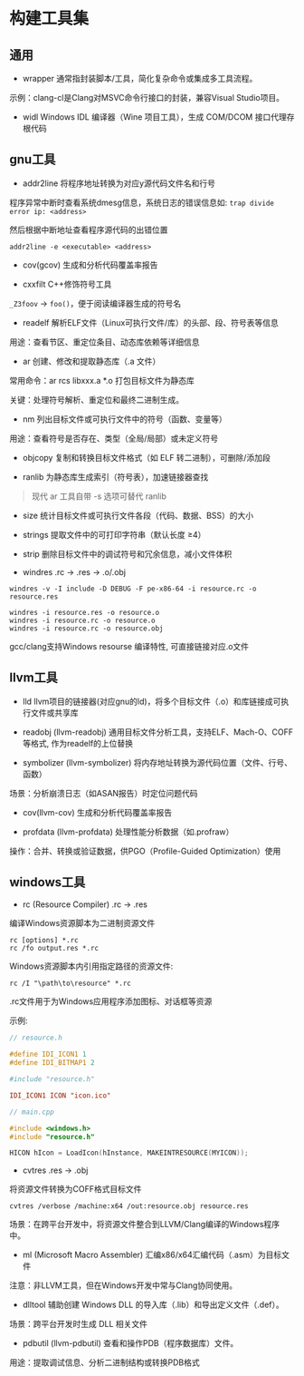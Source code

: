 # 构建工具集

## 通用

- wrapper
通常指封装脚本/工具，简化复杂命令或集成多工具流程。

示例：clang-cl是Clang对MSVC命令行接口的封装，兼容Visual Studio项目。

- widl
Windows IDL 编译器（Wine 项目工具），生成 COM/DCOM 接口代理存根代码

## gnu工具

- addr2line
将程序地址转换为对应y源代码文件名和行号

程序异常中断时查看系统dmesg信息，系统日志的错误信息如: `trap divide error ip: <address>`

然后根据中断地址查看程序源代码的出错位置

```shell
addr2line -e <executable> <address>
```

- cov(gcov)
生成和分析代码覆盖率报告

- cxxfilt
C++修饰符号工具

`_Z3foov` → `foo()`，便于阅读编译器生成的符号名

- readelf
解析ELF文件（Linux可执行文件/库）的头部、段、符号表等信息

用途：查看节区、重定位条目、动态库依赖等详细信息

- ar
创建、修改和提取静态库（.a 文件）

常用命令：ar rcs libxxx.a *.o 打包目标文件为静态库

关键：处理符号解析、重定位和最终二进制生成。

- nm
列出目标文件或可执行文件中的符号（函数、变量等）

用途：查看符号是否存在、类型（全局/局部）或未定义符号

- objcopy
复制和转换目标文件格式（如 ELF 转二进制），可删除/添加段

- ranlib
为静态库生成索引（符号表），加速链接器查找

> 现代 ar 工具自带 -s 选项可替代 ranlib

- size
统计目标文件或可执行文件各段（代码、数据、BSS）的大小

- strings
提取文件中的可打印字符串（默认长度 ≥4）

- strip
删除目标文件中的调试符号和冗余信息，减小文件体积

- windres
.rc -> .res -> .o/.obj

```shell
windres -v -I include -D DEBUG -F pe-x86-64 -i resource.rc -o resource.res

windres -i resource.res -o resource.o
windres -i resource.rc -o resource.o
windres -i resource.rc -o resource.obj
```

gcc/clang支持Windows resourse 编译特性, 可直接链接对应.o文件

## llvm工具

- lld
llvm项目的链接器(对应gnu的ld)，将多个目标文件（.o）和库链接成可执行文件或共享库

- readobj (llvm-readobj)
通用目标文件分析工具，支持ELF、Mach-O、COFF等格式, 作为readelf的上位替换

- symbolizer (llvm-symbolizer)
将内存地址转换为源代码位置（文件、行号、函数）

场景：分析崩溃日志（如ASAN报告）时定位问题代码

- cov(llvm-cov)
生成和分析代码覆盖率报告

- profdata (llvm-profdata)
处理性能分析数据（如.profraw）

操作：合并、转换或验证数据，供PGO（Profile-Guided Optimization）使用

## windows工具

- rc (Resource Compiler)
.rc -> .res

编译Windows资源脚本为二进制资源文件

```shell
rc [options] *.rc
rc /fo output.res *.rc
```

Windows资源脚本内引用指定路径的资源文件:

```shell
rc /I "\path\to\resource" *.rc
```

.rc文件用于为Windows应用程序添加图标、对话框等资源

示例:

```cpp
// resource.h

#define IDI_ICON1 1
#define IDI_BITMAP1 2
```

```rc
#include "resource.h"

IDI_ICON1 ICON "icon.ico"
```

```cpp
// main.cpp

#include <windows.h>
#include "resource.h"

HICON hIcon = LoadIcon(hInstance, MAKEINTRESOURCE(MYICON));
```

- cvtres
.res -> .obj

将资源文件转换为COFF格式目标文件

```shell
cvtres /verbose /machine:x64 /out:resource.obj resource.res
```

场景：在跨平台开发中，将资源文件整合到LLVM/Clang编译的Windows程序中。

- ml (Microsoft Macro Assembler)
汇编x86/x64汇编代码（.asm）为目标文件

注意：非LLVM工具，但在Windows开发中常与Clang协同使用。

- dlltool
辅助创建 Windows DLL 的导入库（.lib）和导出定义文件（.def）。

场景：跨平台开发时生成 DLL 相关文件

- pdbutil (llvm-pdbutil)
查看和操作PDB（程序数据库）文件。

用途：提取调试信息、分析二进制结构或转换PDB格式
